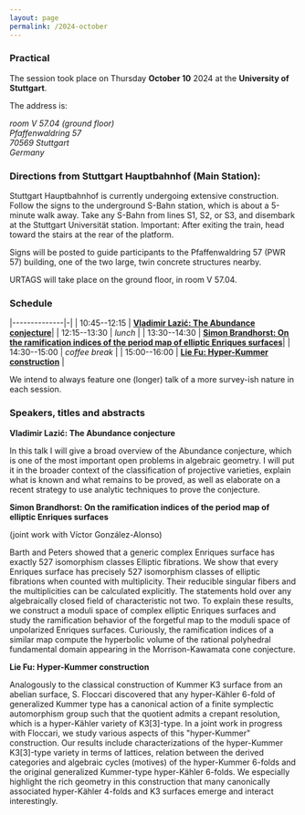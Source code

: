 ```yaml
---
layout: page
permalink: /2024-october
---
```


### Practical

The session took place on Thursday **October 10** 2024 at the **University of Stuttgart**. 

The address is:
<address>
room V 57.04 (ground floor)<br>
Pfaffenwaldring 57<br>
70569 Stuttgart<br>
Germany
</address>

### Directions from Stuttgart Hauptbahnhof (Main Station):

Stuttgart Hauptbahnhof is currently undergoing extensive construction. Follow the signs to the underground S-Bahn station, which is about a 5-minute walk away. Take any S-Bahn from lines S1, S2, or S3, and disembark at the Stuttgart Universität station. 
Important: After exiting the train, head toward the stairs at the rear of the platform.

Signs will be posted to guide participants to the Pfaffenwaldring 57 (PWR 57) building, one of the two large, twin concrete structures nearby.

URTAGS will take place on the ground floor, in room V 57.04.

### Schedule

|--------------|-|
| 10:45--12:15 | [**Vladimir Lazić: The Abundance conjecture**](#lazic)|
| 12:15--13:30 | _lunch_ |
| 13:30--14:30 | [**Simon Brandhorst: On the ramification indices of the period map of elliptic Enriques surfaces**](#brandhorst)|
| 14:30--15:00 | _coffee break_ |
| 15:00--16:00 | [**Lie Fu: Hyper-Kummer construction**](#fu) |

We intend to always feature one (longer) talk of a more survey-ish nature in each session.

### Speakers, titles and abstracts

**Vladimir Lazić: The Abundance conjecture**
<a name="lazic"></a>

In this talk I will give a broad overview of the Abundance conjecture, which is one of the most important open problems in algebraic geometry. I will put it in the broader context of the classification of projective varieties, explain what is known and what remains to be proved, as well as elaborate on a recent strategy to use analytic techniques to prove the conjecture.


**Simon Brandhorst: On the ramification indices of the period map of elliptic Enriques surfaces**
<a name="brandhorst"></a>

(joint work with Víctor González-Alonso)

Barth and Peters showed that a generic complex Enriques surface has exactly 527 isomorphism classes Elliptic fibrations.
We show that every Enriques surface has precisely 527 isomorphism classes of elliptic fibrations when counted with multiplicity. Their reducible singular fibers and the multiplicities can be calculated explicitly.
The statements hold over any algebraically closed field of characteristic not two. To explain these results, we construct a moduli space of complex elliptic Enriques surfaces
and study the ramification behavior of the forgetful map to the moduli space of unpolarized Enriques surfaces. Curiously, the ramification indices of a similar map compute the hyperbolic volume of the rational polyhedral fundamental domain appearing in the Morrison-Kawamata cone conjecture. 

**Lie Fu: Hyper-Kummer construction**
<a name="fu"></a>

Analogously to the classical construction of Kummer K3 surface from an abelian surface, S. Floccari discovered that any hyper-Kähler 6-fold of generalized Kummer type has a canonical action of a finite symplectic automorphism group such that the quotient admits a crepant resolution, which is a hyper-Kähler variety of K3[3]-type. In a joint work in progress with Floccari, we study various aspects of this "hyper-Kummer" construction. Our results include characterizations of the hyper-Kummer K3[3]-type variety in terms of lattices, relation between the derived categories and algebraic cycles (motives) of the hyper-Kummer 6-folds and the original generalized Kummer-type hyper-Kähler 6-folds. We especially highlight the rich geometry in this construction that many canonically associated hyper-Kähler 4-folds and K3 surfaces emerge and interact interestingly.

